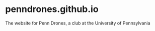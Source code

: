 penndrones.github.io
====================

The website for Penn Drones, a club at the University of Pennsylvania
